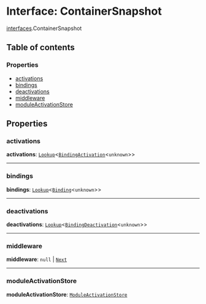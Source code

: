 # Interface: ContainerSnapshot

[interfaces](/en/auto-docs/free-layout-editor/modules/interfaces.md).ContainerSnapshot

## Table of contents

### Properties

* [activations](/en/auto-docs/free-layout-editor/interfaces/interfaces.ContainerSnapshot.md#activations)
* [bindings](/en/auto-docs/free-layout-editor/interfaces/interfaces.ContainerSnapshot.md#bindings)
* [deactivations](/en/auto-docs/free-layout-editor/interfaces/interfaces.ContainerSnapshot.md#deactivations)
* [middleware](/en/auto-docs/free-layout-editor/interfaces/interfaces.ContainerSnapshot.md#middleware)
* [moduleActivationStore](/en/auto-docs/free-layout-editor/interfaces/interfaces.ContainerSnapshot.md#moduleactivationstore)

## Properties

### activations

**activations**: [`Lookup`](/en/auto-docs/free-layout-editor/interfaces/interfaces.Lookup.md)<[`BindingActivation`](/en/auto-docs/free-layout-editor/types/interfaces.BindingActivation.md)<`unknown`>>

***

### bindings

**bindings**: [`Lookup`](/en/auto-docs/free-layout-editor/interfaces/interfaces.Lookup.md)<[`Binding`](/en/auto-docs/free-layout-editor/interfaces/interfaces.Binding.md)<`unknown`>>

***

### deactivations

**deactivations**: [`Lookup`](/en/auto-docs/free-layout-editor/interfaces/interfaces.Lookup.md)<[`BindingDeactivation`](/en/auto-docs/free-layout-editor/types/interfaces.BindingDeactivation.md)<`unknown`>>

***

### middleware

**middleware**: `null` | [`Next`](/en/auto-docs/free-layout-editor/types/interfaces.Next.md)

***

### moduleActivationStore

**moduleActivationStore**: [`ModuleActivationStore`](/en/auto-docs/free-layout-editor/interfaces/interfaces.ModuleActivationStore.md)
